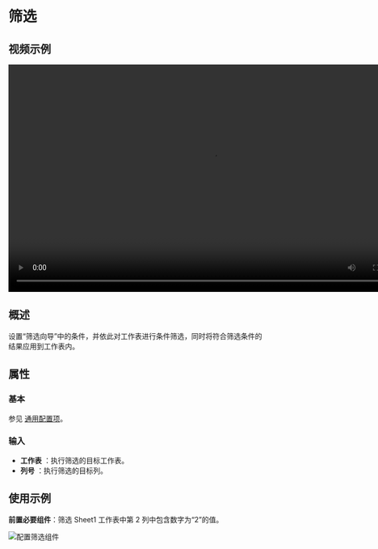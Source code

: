 # 筛选

## 视频示例

<video controls height='450px' width='800px' src="https://encooacademy.oss-cn-shanghai.aliyuncs.com/activity/Filter.mp4"></video>

## 概述

设置“筛选向导”中的条件，并依此对工作表进行条件筛选，同时将符合筛选条件的结果应用到工作表内。

## 属性

### 基本

参见 [通用配置项](../Appendix/CommonConfigurationItems.md)。

### 输入

- **工作表** ：执行筛选的目标工作表。
- **列号** ：执行筛选的目标列。

## 使用示例

**前置必要组件**：筛选 Sheet1 工作表中第 2 列中包含数字为“2”的值。

![配置筛选组件](https://docimages.blob.core.chinacloudapi.cn/images/Activities/Filter2.png)
